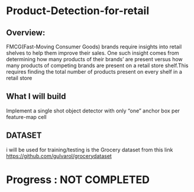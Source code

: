 # Product-Detection-for-retail

## Overview:
   FMCG(Fast-Moving Consumer Goods) brands require insights into retail shelves to help them improve their sales. One such insight comes from determining how many products of their brands’ are present versus how many products of competing brands are present on a retail store shelf.This requires finding the total number of products present on every shelf in a retail store
   
## What I will build 
 Implement a single shot object detector with only “one” anchor box per feature-map cell
 
## DATASET 
 i will be used for training/testing is the Grocery dataset from this link https://github.com/gulvarol/grocerydataset
 
 
 # Progress : NOT COMPLETED
 
 

